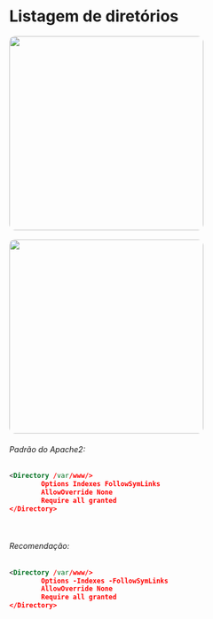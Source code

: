 # Listagem de diretórios

<div grid="~ cols-2">
  <div>
    <div>
      <Image v-click src="google-hacking.png" style="border-radius:10px;transition: 500ms" width="350" />
    </div>
    <br>
    <div>
      <Image v-click src="directory-list.png" style="border-radius:10px" width="350" />
    </div>
  </div>
  <div v-click>

###### Padrão do Apache2:
```xml
<Directory /var/www/>
        Options Indexes FollowSymLinks
        AllowOverride None
        Require all granted
</Directory>
```
<br>

###### Recomendação:
```xml {2}
<Directory /var/www/>
        Options -Indexes -FollowSymLinks
        AllowOverride None
        Require all granted
</Directory>
```

</div>
</div>